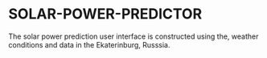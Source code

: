 # SOLAR-POWER-PREDICTOR
The solar power prediction user interface is constructed using the, weather conditions and data in the Ekaterinburg, Russsia.
